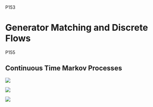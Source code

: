 
P153    
# Generator Matching and Discrete Flows

P155     
## Continuous Time Markov Processes    

![](../assets/P155图-1.png)

![](../assets/P155图-2.png)

![](../assets/P155图-3.png)

